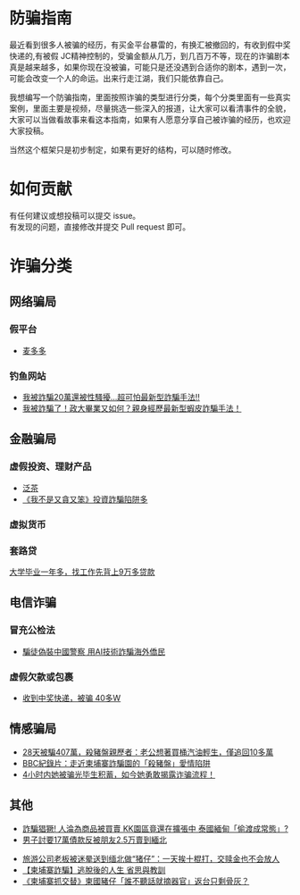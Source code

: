 # 防骗指南
最近看到很多人被骗的经历，有买金平台暴雷的，有换汇被撤回的，有收到假中奖快递的,有被假 JC精神控制的，受骗金额从几万，到几百万不等，现在的诈骗剧本真是越来越多，如果你现在没被骗，可能只是还没遇到合适你的剧本，遇到一次，可能会改变一个人的命运。出来行走江湖，我们只能依靠自己。

我想编写一个防骗指南，里面按照诈骗的类型进行分类，每个分类里面有一些真实案例，里面主要是视频，尽量挑选一些深入的报道，让大家可以看清事件的全貌，大家可以当做看故事来看这本指南，如果有人愿意分享自己被诈骗的经历，也欢迎大家投稿。

当然这个框架只是初步制定，如果有更好的结构，可以随时修改。
# 如何贡献
有任何建议或想投稿可以提交 issue。  
有发现的问题，直接修改并提交 Pull request 即可。


# 诈骗分类
## 网络骗局

### 假平台
  * [麦多多](fake-platform/mai-duo-duo.md)
### 钓鱼网站
  * [我被詐騙20萬還被性騷擾…超可怕最新型詐騙手法‼️](https://www.youtube.com/watch?v=AQKI5euzR78)
  * [我被詐騙了！政大畢業又如何？親身經歷最新型蝦皮詐騙手法！](https://www.youtube.com/watch?v=hQpHT_n-oVY)

## 金融骗局

### 虚假投资、理财产品
  * [泛茶](fake-investment/fan-cha.md)
  * [《我不是又貪又笨》投資詐騙陷阱多](https://www.youtube.com/watch?v=i0MbYQ6k3tw)


### 虚拟货币
### 套路贷
[大学毕业一年多，找工作先背上9万多贷款](https://www.bilibili.com/video/BV1fmUBYNECs/?vd_source=ae63028fedcea32958762ef71a228448)

## 电信诈骗

### 冒充公检法
- [騙徒偽裝中國警察 用AI技術詐騙海外僑民](fake-police/ai-fake-police)

### 虚假欠款或包裹
- [收到中奖快递，被骗 40多W](https://www.douyin.com/video/7442958722462207282)

## 情感骗局
* [28天被騙407萬，殺豬盤親歷者：老公想著買桶汽油輕生，僅追回10多萬](https://www.youtube.com/watch?v=bXNGJnp1NLU)
* [BBC紀錄片：走近柬埔寨詐騙園的「殺豬盤」愛情陷阱](https://www.youtube.com/watch?v=D_HrGegGc0E&rco=1)
* [4小时内她被骗光毕生积蓄，如今她勇敢揭露诈骗流程！](https://www.youtube.com/watch?v=q6q05o8f2_o)


## 其他
- [詐騙猖獗! 人淪為商品被買賣 KK園區竟還在擴張中 泰國緬甸「偷渡成常態」?](https://www.youtube.com/watch?v=IUDcigzXTF4)
- [男子討要17萬債款反被朋友2.5万賣到緬北](https://www.youtube.com/watch?v=maU2Oap3HqY)
* [旅游公司老板被迷晕送到缅北做“猪仔”：一天挨十棍打，交赎金也不会放人](https://www.youtube.com/watch?v=uKFh9CC94QU)
* [【柬埔寨詐騙】逃脫後的人生 省思與教訓](https://www.youtube.com/watch?v=IiiWA4D_hg4)
* [《柬埔寨抓交替》柬國豬仔「誰不聽話就摘器官」返台只剩骨灰？](https://www.youtube.com/watch?v=8rCY5JL06b4)

